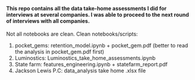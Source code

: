 #### This repo contains all the data take-home assessments I did for interviews at several companies. I was able to proceed to the next round of interviews with all companies. 

Not all notebooks are clean. Clean notebooks/scripts:

1. pocket_gems: retention_model.ipynb + pocket_gem.pdf (better to read the analysis in pocket_gem.pdf first)
2. Luminostics: Luminostics_take_home_assessments.ipynb
3. State farm: features_engineering.ipynb + statefarm_report.pdf
4. Jackson Lewis P.C: data_analysis take home .xlsx file
